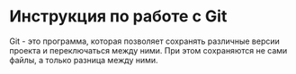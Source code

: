 # Инструкция по работе с Git

Git - это программа, которая позволяет сохранять различные версии проекта и переключаться между ними. При этом сохраняются не сами файлы, а только разница между ними.
